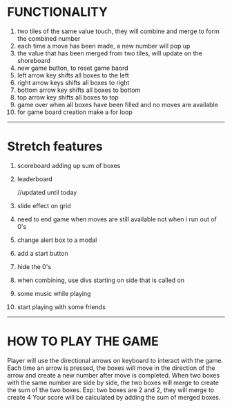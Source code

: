 # FUNCTIONALITY

1. two tiles of the same value touch, they will combine and merge to form the combined number 
2. each time a move has been made, a new number will pop up 
3. the value that has been merged from two tiles, will update on the shoreboard 
4. new game button, to reset game baord
5. left arrow key shifts all boxes to the left
6. right arrow keys shifts all boxes to right
7. bottom arrow key shifts all boxes to bottom 
8. top arrow key shifts all boxes to top 
9. game over when all boxes have been filled and no moves are available 
10. for game board creation make a for loop

--------------------------------------------------------------------

# Stretch features 

1. scoreboard adding up sum of boxes 
2. leaderboard

    //updated until today

3. slide effect on grid
4. need to end game when moves are still available not when i run out of 0's
5. change alert box to a modal
6. add a start button
7. hide the 0's
8. when combining, use divs starting on side that is called on 
9. some music while playing 
10. start playing with some friends

--------------------------------------------------------------------

# HOW TO PLAY THE GAME

Player will use the directional arrows on keyboard to interact with the game. Each time an arrow is pressed, the boxes will move in the direction of the arrow and create a new number after move is completed.
When two boxes with the same number are side by side, the two boxes will merge to create the sum of the two boxes. Exp: two boxes are 2 and 2, they will merge to create 4
Your score will be calculated by adding the sum of merged boxes.
